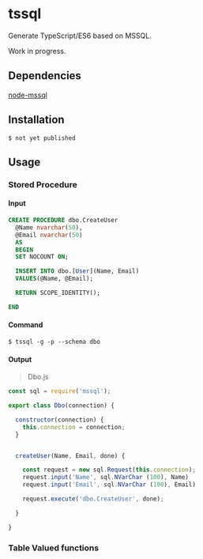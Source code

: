 # tssql
Generate TypeScript/ES6 based on MSSQL.

Work in progress.

## Dependencies
[node-mssql](https://github.com/patriksimek/node-mssql)

## Installation
```bin
$ not yet published
```

## Usage

### Stored Procedure
#### Input
```sql
CREATE PROCEDURE dbo.CreateUser
  @Name nvarchar(50),
  @Email nvarchar(50)
  AS
  BEGIN
  SET NOCOUNT ON;

  INSERT INTO dbo.[User](Name, Email)
  VALUES(@Name, @Email);

  RETURN SCOPE_IDENTITY();

END
```
#### Command
```bin
$ tssql -g -p --schema dbo
```

#### Output
> Dbo.js

```js
const sql = require('mssql');

export class Dbo(connection) {

  constructor(connection) {
    this.connection = connection;
  }


  createUser(Name, Email, done) {

    const request = new sql.Request(this.connection);
    request.input('Name', sql.NVarChar (100), Name)
    request.input('Email', sql.NVarChar (100), Email)

    request.execute('dbo.CreateUser', done);

  }

}
```

### Table Valued functions
